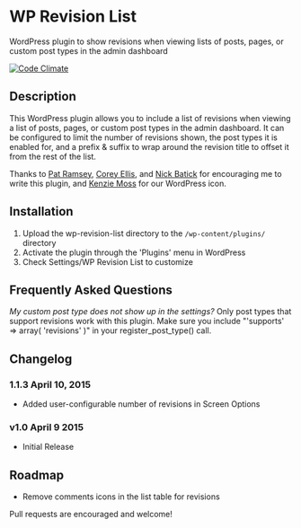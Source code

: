# WP Revision List

WordPress plugin to show revisions when viewing lists of posts, pages, or custom post types in the admin dashboard

[![Code Climate](https://codeclimate.com/github/petenelson/wp-revision-list/badges/gpa.svg)](https://codeclimate.com/github/petenelson/wp-revision-list)

## Description

This WordPress plugin allows you to include a list of revisions when viewing a list of posts, pages, or custom post types in the admin dashboard.  It can be configured
to limit the number of revisions shown, the post types it is enabled for, and a prefix & suffix to wrap around the revision title to offset it from the rest of the list.

Thanks to [Pat Ramsey](https://twitter.com/pat_ramsey), [Corey Ellis](https://twitter.com/zzramesses), and [Nick Batick](https://twitter.com/Nick_Batik) for
encouraging me to write this plugin, and [Kenzie Moss](https://twitter.com/kenziemoss) for our WordPress icon.

## Installation

1. Upload the wp-revision-list directory to the `/wp-content/plugins/` directory
2. Activate the plugin through the 'Plugins' menu in WordPress
3. Check Settings/WP Revision List to customize

## Frequently Asked Questions

*My custom post type does not show up in the settings?*
Only post types that support revisions work with this plugin.  Make sure you include "'supports' => array( 'revisions' )" in your register_post_type() call.


## Changelog

### 1.1.3 April 10, 2015
- Added user-configurable number of revisions in Screen Options

### v1.0 April 9 2015
- Initial Release

## Roadmap

- Remove comments icons in the list table for revisions

Pull requests are encouraged and welcome!

